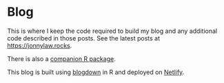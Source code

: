 # Blog

This is where I keep the code required to build my blog and any additional code described in those posts. See the latest posts at https://jonnylaw.rocks.

There is also a [companion R package](https://github.com/jonnylaw/jonnylaw/).

This blog is built using [blogdown](https://bookdown.org/yihui/blogdown/) in R and deployed on [Netlify](https://netlify.com).
